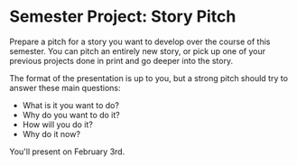 # Semester Project: Story Pitch

Prepare a pitch for a story you want to develop over the course of this semester. You can pitch an entirely new story, or pick up one of your previous projects done in print and go deeper into the story.

The format of the presentation is up to you, but a strong pitch should try to answer these main questions:

* What is it you want to do?
* Why do you want to do it?
* How will you do it?
* Why do it now?

You'll present on February 3rd.
